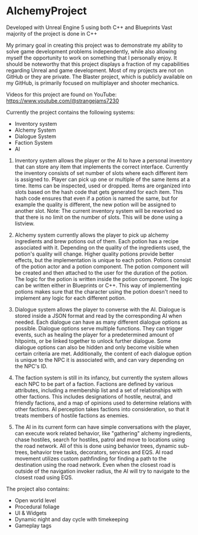 # AlchemyProject

Developed with Unreal Engine 5 using both C++ and Blueprints
Vast majority of the project is done in C++

My primary goal in creating this project was to demonstrate my ability to solve game development problems independently, while also allowing myself the opportunity to work on something that I personally enjoy. It should be noteworthy that this project displays a fraction of my capabilities regarding Unreal and game development. Most of my projects are not on GitHub or they are private. The Blaster project, which is publicly available on my GitHub, is primarily focused on multiplayer and shooter mechanics.

Videos for this project are found on YouTube: https://www.youtube.com/@strangejams7230

Currently the project contains the following systems:

- Inventory system
- Alchemy System
- Dialogue System
- Faction System
- AI



1. Inventory system allows the player or the AI to have a personal inventory that can store any item that implements the correct interface.
Currently the inventory consists of set number of slots where each different item is assigned to. Player can pick up one or multiple of the same items at a time. Items can be inspected, used or dropped. Items are organized into slots based on the hash code that gets generated for each item. This hash code ensures that even if a potion is named the same, but for example the quality is different, the new potion will be assigned to another slot. 
Note: The current inventory system will be reworked so that there is no limit on the number of slots. This will be done using a listview.

2. Alchemy system currently allows the player to pick up alchemy ingredients and brew potions out of them. Each potion has a recipe associated with it. Depending on the quality of the ingredients used, the potion's quality will change. Higher quality potions provide better effects, but the implementation is unique to each potion. Potions consist of the potion actor and a potion component. The potion component will be created and then attached to the user for the duration of the potion. The logic for the potion is written inside the potion component. The logic can be written either in Blueprints or C++. This way of implementing potions makes sure that the character using the potion doesn't need to implement any logic for each different potion.

3. Dialogue system allows the player to converse with the AI. Dialogue is stored inside a JSON format and read by the corresponding AI when needed. Each dialogue can have as many different dialogue options as possible. Dialogue options serve multiple functions. They can trigger events, such as healing the player for a predetermined amount of hitpoints, or be linked together to unlock further dialogue. Some dialogue options can also be hidden and only become visible when certain criteria are met. Additionally, the content of each dialogue option is unique to the NPC it is associated with, and can vary depending on the NPC's ID.

4. The faction system is still in its infancy, but currently the system allows each NPC to be part of a faction. Factions are defined by various attributes, including a membership list and a set of relationships with other factions. This includes designations of hostile, neutral, and friendly factions, and a map of opinions used to determine relations with other factions. AI perception takes factions into consideration, so that it treats members of hostile factions as enemies.

5. The AI in its current form can have simple conversations with the player, can execute work related behavior, like "gathering" alchemy ingredients, chase hostiles, search for hostiles, patrol and move to locations using the road network. All of this is done using behavior trees, dynamic sub-trees, behavior tree tasks, decorators, services and EQS. AI road movement utilizes custom pathfinding for finding a path to the destination using the road network. Even when the closest road is outside of the navigation invoker radius, the AI will try to navigate to the closest road using EQS.




The project also contains:

- Open world level
- Procedural foliage
- UI & Widgets
- Dynamic night and day cycle with timekeeping
- Gameplay tags
